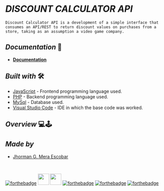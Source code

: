 # <b> _**DISCOUNT CALCULATOR API**_ </b>

`Discount Calculator API is a development of a simple interface that consumes an API/REST to return discount values on purchases from a store, taking as an assumption a video game company.`

## <b> _Documentation_ </b> 📄

- **[Documentation](https://github.com/JhormanMera/DiscountCalculator-API/tree/main/docs)**


## <b> _Built with_ </b> 🛠️


+ [JavaScript](https://www.javascript.com/) - Frontend programming language used.
+ [PHP](https://www.php.net/downloads/) - Backend programming language used.
+ [MySql](https://www.mysql.com/) - Database used.
+ [Visual Studio Code](https://code.visualstudio.com/) - IDE in which the base code was worked.

## <b> _Overview_ </b> 💻🕹️



## <b> _Made by_ </b>

+ [Jhorman G. Mera Escobar](https://github.com/JhormanMera "Jhorman M.")

<br>

[![forthebadge](https://forthebadge.com/images/badges/made-with-javascript.svg)](https://forthebadge.com)
<img src="https://img.shields.io/badge/PHP-777BB4?style=for-the-badge&logo=php&logoColor=white" min-height="35px" height="35px">
<img src="https://img.shields.io/badge/Bootstrap-563D7C?style=for-the-badge&logo=bootstrap&logoColor=white" min-height="35px" height="35px">
[![forthebadge](https://forthebadge.com/images/badges/uses-html.svg)](https://forthebadge.com)
[![forthebadge](https://forthebadge.com/images/badges/uses-css.svg)](https://forthebadge.com)
[![forthebadge](https://forthebadge.com/images/badges/powered-by-coffee.svg)](https://forthebadge.com)